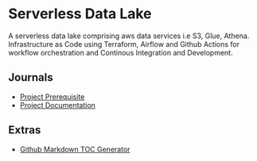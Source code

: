 # Serverless Data Lake

A serverless data lake comprising aws data services i.e S3, Glue, Athena. Infrastructure as Code using Terraform, Airflow and Github Actions for workflow orchestration and Continous Integration and Development.

## Journals

- [Project Prerequisite](journal/prerequisite.md)
- [Project Documentation](journal/documentation.md)

## Extras

- [Github Markdown TOC Generator](http://ecotrust-canada.github.io/markdown-toc/)
